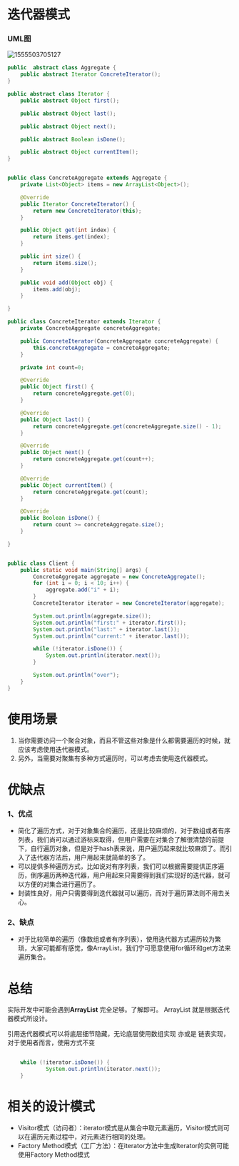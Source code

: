 # 迭代器模式

### UML图

![1555503705127](C:\Users\Administrator\AppData\Roaming\Typora\typora-user-images\1555503705127.png)

```java
public  abstract class Aggregate {
	public abstract Iterator ConcreteIterator();
}

public abstract class Iterator {
	public abstract Object first();

	public abstract Object last();

	public abstract Object next();

	public abstract Boolean isDone();

	public abstract Object currentItem();
}


public class ConcreteAggregate extends Aggregate {
	private List<Object> items = new ArrayList<Object>();

	@Override
	public Iterator ConcreteIterator() {
		return new ConcreteIterator(this);
	}

	public Object get(int index) {
		return items.get(index);
	}

	public int size() {
		return items.size();
	}

	public void add(Object obj) {
		items.add(obj);
	}

}

public class ConcreteIterator extends Iterator {
	private ConcreteAggregate concreteAggregate;

	public ConcreteIterator(ConcreteAggregate concreteAggregate) {
		this.concreteAggregate = concreteAggregate;
	}

	private int count=0;

	@Override
	public Object first() {
		return concreteAggregate.get(0);
	}

	@Override
	public Object last() {
		return concreteAggregate.get(concreteAggregate.size() - 1);
	}

	@Override
	public Object next() {
		return concreteAggregate.get(count++);
	}

	@Override
	public Object currentItem() {
		return concreteAggregate.get(count);
	}

	@Override
	public Boolean isDone() {
		return count >= concreteAggregate.size();
	}

}


public class Client {
	public static void main(String[] args) {
		ConcreteAggregate aggregate = new ConcreteAggregate();
		for (int i = 0; i < 10; i++) {
			aggregate.add("i" + i);
		}
		ConcreteIterator iterator = new ConcreteIterator(aggregate);

		System.out.println(aggregate.size());
		System.out.println("first:" + iterator.first());
		System.out.println("last:" + iterator.last());
		System.out.println("current:" + iterator.last());

		while (!iterator.isDone()) {
			System.out.println(iterator.next());
		}

		System.out.println("over");
	}
}
```

# 使用场景

1.  当你需要访问一个聚合对象，而且不管这些对象是什么都需要遍历的时候，就应该考虑使用迭代器模式。
2.  另外，当需要对聚集有多种方式遍历时，可以考虑去使用迭代器模式。

# 优缺点

### 1、优点

- 简化了遍历方式，对于对象集合的遍历，还是比较麻烦的，对于数组或者有序列表，我们尚可以通过游标来取得，但用户需要在对集合了解很清楚的前提下，自行遍历对象，但是对于hash表来说，用户遍历起来就比较麻烦了。而引入了迭代器方法后，用户用起来就简单的多了。
- 可以提供多种遍历方式，比如说对有序列表，我们可以根据需要提供正序遍历，倒序遍历两种迭代器，用户用起来只需要得到我们实现好的迭代器，就可以方便的对集合进行遍历了。
- 封装性良好，用户只需要得到迭代器就可以遍历，而对于遍历算法则不用去关心。

### 2、缺点

- 对于比较简单的遍历（像数组或者有序列表），使用迭代器方式遍历较为繁琐，大家可能都有感觉，像ArrayList，我们宁可愿意使用for循环和get方法来遍历集合。

# 总结
实际开发中可能会遇到**ArrayList** 完全足够。了解即可。 ArrayList 就是根据迭代器模式所设计。

引用迭代器模式可以将底层细节隐藏，无论底层使用数组实现 亦或是 链表实现，对于使用者而言，使用方式不变

```java

	while (!iterator.isDone()) {
			System.out.println(iterator.next());
    }

```

# 相关的设计模式

- Visitor模式（访问者）：iterator模式是从集合中取元素遍历，Visitor模式则可以在遍历元素过程中，对元素进行相同的处理。
- Factory Method模式（工厂方法）：在iterator方法中生成Iterator的实例可能使用Factory Method模式   

